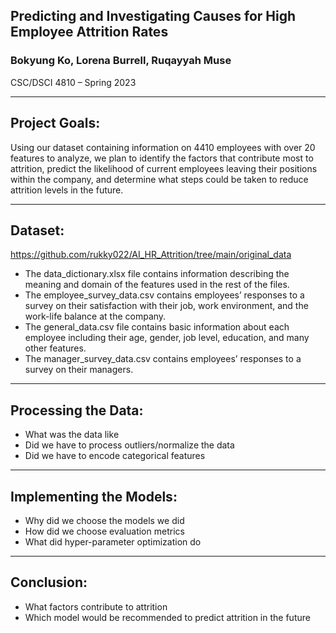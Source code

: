 ## Predicting and Investigating Causes for High Employee Attrition Rates 

### Bokyung Ko, Lorena Burrell, Ruqayyah Muse  
CSC/DSCI 4810 – Spring 2023 

---
 
## Project Goals: 
Using our dataset containing information on 4410 employees with over 20 features to analyze, we plan to identify the factors that contribute most to attrition, predict the likelihood of current employees leaving their positions within the company, and determine what steps could be taken to reduce attrition levels in the future.

---

## Dataset: 
https://github.com/rukky022/AI_HR_Attrition/tree/main/original_data
* The data_dictionary.xlsx file contains information describing the meaning and domain of the features used in the rest of the files. 
* The employee_survey_data.csv contains employees’ responses to a survey on their satisfaction with their job, work environment, and the work-life balance at the company. 
* The general_data.csv file contains basic information about each employee including their age, gender, job level, education, and many other features. 
* The manager_survey_data.csv contains employees’ responses to a survey on their managers.  

---

## Processing the Data:

- What was the data like
- Did we have to process outliers/normalize the data
- Did we have to encode categorical features

---

## Implementing the Models:

- Why did we choose the models we did
- How did we choose evaluation metrics
- What did hyper-parameter optimization do

---

## Conclusion:

- What factors contribute to attrition
- Which model would be recommended to predict attrition in the future

